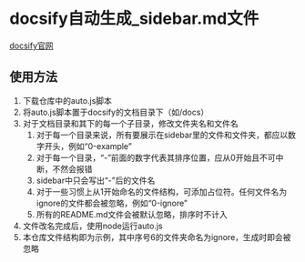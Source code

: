 # docsify自动生成_sidebar.md文件

[docsify官网](https://docsify.js.org/#/zh-cn/)

## 使用方法

1. 下载仓库中的auto.js脚本
2. 将auto.js脚本置于docsify的文档目录下（如/docs）
3. 对于文档目录和其下的每一个子目录，修改文件夹名和文件名
    1. 对于每一个目录来说，所有要展示在sidebar里的文件和文件夹，都应以数字开头，例如“0-example”
    2. 对于每一个目录，“-”前面的数字代表其排序位置，应从0开始且不可中断，不然会报错
    3. sidebar中只会写出“-”后的文件名
    4. 对于一些习惯上从1开始命名的文件结构，可添加占位符。任何文件名为ignore的文件都会被忽略，例如“0-ignore”
    5. 所有的README.md文件会被默认忽略，排序时不计入
4. 文件改名完成后，使用node运行auto.js 
5. 本仓库文件结构即为示例，其中序号6的文件夹命名为ignore，生成时即会被忽略

